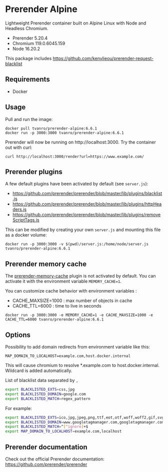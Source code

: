 # Prerender Alpine

Lightweight Prerender container built on Alpine Linux with Node and Headless Chromium.

- Prerender 5.20.4
- Chromium 119.0.6045.159
- Node 16.20.2

This package includes https://github.com/kenylieou/prerender-request-blacklist

## Requirements

- Docker

## Usage

Pull and run the image:

```
docker pull tvanro/prerender-alpine:6.6.1
docker run -p 3000:3000 tvanro/prerender-alpine:6.6.1
```
Prerender will now be running on http://localhost:3000. Try the container out with curl:

```
curl http://localhost:3000/render?url=https://www.example.com/
```

## Prerender plugins

A few default plugins have been activated by default (see `server.js`):
- https://github.com/prerender/prerender/blob/master/lib/plugins/blacklist.js
- https://github.com/prerender/prerender/blob/master/lib/plugins/httpHeaders.js
- https://github.com/prerender/prerender/blob/master/lib/plugins/removeScriptTags.js

This can be modified by creating your own `server.js` and mounting this file as a docker volume:

```
docker run -p 3000:3000 -v $(pwd)/server.js:/home/node/server.js tvanro/prerender-alpine:6.6.1 
```

## Prerender memory cache

The [prerender-memory-cache](https://github.com/prerender/prerender-memory-cache) plugin is not activated by default.
You can activate it with the environment variable `MEMORY_CACHE=1`.

You can customize cache behavior with environment variables :
- CACHE_MAXSIZE=1000 : max number of objects in cache
- CACHE_TTL=6000 : time to live in seconds

```
docker run -p 3000:3000 -e MEMORY_CACHE=1 -e CACHE_MAXSIZE=1000 -e CACHE_TTL=6000 tvanro/prerender-alpine:6.6.1 
```

## Options

Possibility to add domain redirects from environment variable like this:
```
MAP_DOMAIN_TO_LOCALHOST=example.com,host.docker.internal
```
This will cause chromium to resolve *.example.com to host.docker.internal. Wildcard is added automatically.

List of blacklist data separated by `,` 

```bash
export BLACKLISTED_EXTS=css,jpg
export BLACKLISTED_DOMAIN=google.com
export BLACKLISTED_MATCH=regex_pattern
```


For example:

```bash
export BLACKLISTED_EXTS=ico,jpg,jpeg,png,ttf,eot,otf,woff,woff2,gif,svg,pdf,css,svg
export BLACKLISTED_DOMAIN=www.googletagmanager.com,googletagmanager.com,www.google-analytics.com,google-analytics.com,connect.facebook.net,lc.iadvize.com,fonts.gstatic.com,gstatic.com,i.ytimg.com,www.youtube.com,vimeo.com,www.vimeo.com,baidu.com,f.vimeocdn.com,fresnel.vimeocdn.com,player.vimeo.com,i.vimeocdn.com,youtube.com,player.youtube.com,stats.g.doubleclick.net,static.iadvize.com,api.iadvize.com
export BLACKLISTED_MATCH=^[^ignore]+$
export MAP_DOMAIN_TO_LOCALHOST=example.com,localhost
```


## Prerender documentation

Check out the official Prerender documentation: https://github.com/prerender/prerender
